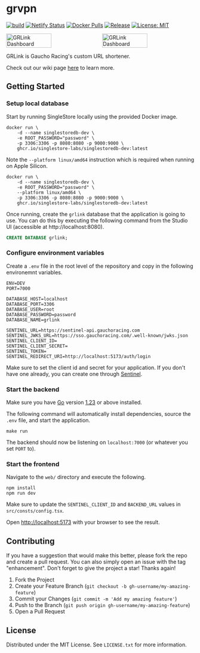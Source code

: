 # grvpn

[![build](https://github.com/Gaucho-Racing/grlink/actions/workflows/build.yml/badge.svg)](https://github.com/Gaucho-Racing/grlink/actions/workflows/build.yml)
[![Netlify Status](https://api.netlify.com/api/v1/badges/d9d24841-17a3-42c1-8aa0-634d8fd333e8/deploy-status)](https://app.netlify.com/sites/grlink/deploys)
[![Docker Pulls](https://img.shields.io/docker/pulls/gauchoracing/grlink?style=flat-square)](https://hub.docker.com/r/gauchoracing/grlink)
[![Release](https://img.shields.io/github/release/gaucho-racing/grlink.svg?style=flat-square)](https://github.com/gaucho-racing/grlink/releases)
[![License: MIT](https://img.shields.io/badge/License-MIT-yellow.svg)](https://opensource.org/licenses/MIT)

<div style="display: flex; gap: 10px;">
  <img src="assets/home.png" alt="GRLink Dashboard" width="49%" />
  <img src="assets/details.png" alt="GRLink Dashboard" width="49%" />
</div>

GRLink is Gaucho Racing's custom URL shortener.

Check out our wiki page [here](https://wiki.gauchoracing.com/books/grlink) to learn more.

## Getting Started

### Setup local database

Start by running SingleStore locally using the provided Docker image.

```
docker run \
    -d --name singlestoredb-dev \
    -e ROOT_PASSWORD="password" \
    -p 3306:3306 -p 8080:8080 -p 9000:9000 \
    ghcr.io/singlestore-labs/singlestoredb-dev:latest
```

Note the `--platform linux/amd64` instruction which is required when running on Apple Silicon.

```
docker run \
    -d --name singlestoredb-dev \
    -e ROOT_PASSWORD="password" \
    --platform linux/amd64 \
    -p 3306:3306 -p 8080:8080 -p 9000:9000 \
    ghcr.io/singlestore-labs/singlestoredb-dev:latest
```

Once running, create the `grlink` database that the application is going to use. You can do this by executing the following command from the Studio UI (accessible at http://localhost:8080).

```sql
CREATE DATABASE grlink;
```

### Configure environment variables

Create a `.env` file in the root level of the repository and copy in the following environemnt variables.

```
ENV=DEV
PORT=7000

DATABASE_HOST=localhost
DATABASE_PORT=3306
DATABASE_USER=root
DATABASE_PASSWORD=password
DATABASE_NAME=grlink

SENTINEL_URL=https://sentinel-api.gauchoracing.com
SENTINEL_JWKS_URL=https://sso.gauchoracing.com/.well-known/jwks.json
SENTINEL_CLIENT_ID=
SENTINEL_CLIENT_SECRET=
SENTINEL_TOKEN=
SENTINEL_REDIRECT_URI=http://localhost:5173/auth/login
```

Make sure to set the client id and secret for your application. If you don't have one already, you can create one through [Sentinel](https://sso.gauchoracing.com/applications).

### Start the backend

Make sure you have [Go](https://go.dev/) version [1.23](https://go.dev/doc/devel/release#go1.23.0) or above installed.

The following command will automatically install dependencies, source the `.env` file, and start the application.

```
make run
```

The backend should now be listening on `localhost:7000` (or whatever you set `PORT` to).

### Start the frontend

Navigate to the `web/` directory and execute the following.

```
npm install
npm run dev
```

Make sure to update the `SENTINEL_CLIENT_ID` and `BACKEND_URL` values in `src/consts/config.tsx`.

Open [http://localhost:5173](http://localhost:5173) with your browser to see the result.

## Contributing

If you have a suggestion that would make this better, please fork the repo and create a pull request. You can also simply open an issue with the tag "enhancement".
Don't forget to give the project a star! Thanks again!

1. Fork the Project
2. Create your Feature Branch (`git checkout -b gh-username/my-amazing-feature`)
3. Commit your Changes (`git commit -m 'Add my amazing feature'`)
4. Push to the Branch (`git push origin gh-username/my-amazing-feature`)
5. Open a Pull Request

## License

Distributed under the MIT License. See `LICENSE.txt` for more information.

